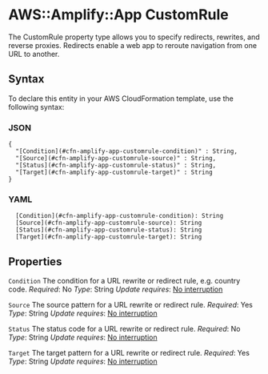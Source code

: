 # AWS::Amplify::App CustomRule<a name="aws-properties-amplify-app-customrule"></a>

 The CustomRule property type allows you to specify redirects, rewrites, and reverse proxies\. Redirects enable a web app to reroute navigation from one URL to another\.

## Syntax<a name="aws-properties-amplify-app-customrule-syntax"></a>

To declare this entity in your AWS CloudFormation template, use the following syntax:

### JSON<a name="aws-properties-amplify-app-customrule-syntax.json"></a>

```
{
  "[Condition](#cfn-amplify-app-customrule-condition)" : String,
  "[Source](#cfn-amplify-app-customrule-source)" : String,
  "[Status](#cfn-amplify-app-customrule-status)" : String,
  "[Target](#cfn-amplify-app-customrule-target)" : String
}
```

### YAML<a name="aws-properties-amplify-app-customrule-syntax.yaml"></a>

```
  [Condition](#cfn-amplify-app-customrule-condition): String
  [Source](#cfn-amplify-app-customrule-source): String
  [Status](#cfn-amplify-app-customrule-status): String
  [Target](#cfn-amplify-app-customrule-target): String
```

## Properties<a name="aws-properties-amplify-app-customrule-properties"></a>

`Condition`  <a name="cfn-amplify-app-customrule-condition"></a>
 The condition for a URL rewrite or redirect rule, e\.g\. country code\.
*Required*: No
*Type*: String
*Update requires*: [No interruption](https://docs.aws.amazon.com/AWSCloudFormation/latest/UserGuide/using-cfn-updating-stacks-update-behaviors.html#update-no-interrupt)

`Source`  <a name="cfn-amplify-app-customrule-source"></a>
 The source pattern for a URL rewrite or redirect rule\.
*Required*: Yes
*Type*: String
*Update requires*: [No interruption](https://docs.aws.amazon.com/AWSCloudFormation/latest/UserGuide/using-cfn-updating-stacks-update-behaviors.html#update-no-interrupt)

`Status`  <a name="cfn-amplify-app-customrule-status"></a>
 The status code for a URL rewrite or redirect rule\.
*Required*: No
*Type*: String
*Update requires*: [No interruption](https://docs.aws.amazon.com/AWSCloudFormation/latest/UserGuide/using-cfn-updating-stacks-update-behaviors.html#update-no-interrupt)

`Target`  <a name="cfn-amplify-app-customrule-target"></a>
 The target pattern for a URL rewrite or redirect rule\.
*Required*: Yes
*Type*: String
*Update requires*: [No interruption](https://docs.aws.amazon.com/AWSCloudFormation/latest/UserGuide/using-cfn-updating-stacks-update-behaviors.html#update-no-interrupt)
